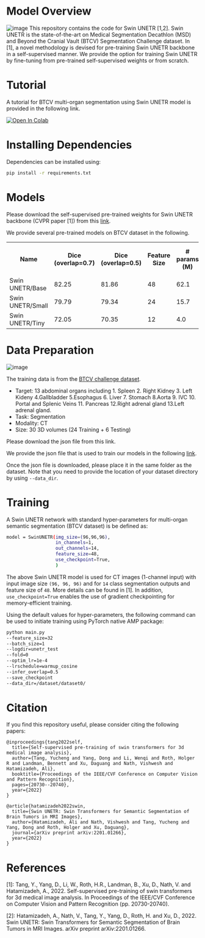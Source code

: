 # Model Overview
![image](./assets/swin_unetr.png)
This repository contains the code for Swin UNETR [1,2]. Swin UNETR is the state-of-the-art on Medical Segmentation
Decathlon (MSD) and Beyond the Cranial Vault (BTCV) Segmentation Challenge dataset. In [1], a novel methodology is devised for pre-training Swin UNETR backbone in a self-supervised
manner. We provide the option for training Swin UNETR by fine-tuning from pre-trained self-supervised weights or from scratch.

# Tutorial
A tutorial for BTCV multi-organ segmentation using Swin UNETR model is provided in the following link.

[![Open In Colab](https://colab.research.google.com/assets/colab-badge.svg)](https://colab.research.google.com/github/Project-MONAI/tutorials/blob/main/3d_segmentation/swin_unetr_btcv_segmentation_3d.ipynb)

# Installing Dependencies
Dependencies can be installed using:
``` bash
pip install -r requirements.txt
```

# Models

Please download the self-supervised pre-trained weights for Swin UNETR backbone (CVPR paper [1]) from this <a href="https://github.com/Project-MONAI/MONAI-extra-test-data/releases/download/0.8.1/model_swinvit.pt"> link</a>.

We provide several pre-trained models on BTCV dataset in the following.

<table>
  <tr>
    <th>Name</th>
    <th>Dice (overlap=0.7)</th>
    <th>Dice (overlap=0.5)</th>
    <th>Feature Size</th>
    <th># params (M)</th>
    <th>Self-Supervised Pre-trained </th>
  </tr>
<tr>
    <td>Swin UNETR/Base</td>
    <td>82.25</td>
    <td>81.86</td>
    <td>48</td>
    <td>62.1</td>
    <td>Yes</td>
</tr>

<tr>
    <td>Swin UNETR/Small</td>
    <td>79.79</td>
    <td>79.34</td>
    <td>24</td>
    <td>15.7</td>
    <td>No</td>
</tr>

<tr>
    <td>Swin UNETR/Tiny</td>
    <td>72.05</td>
    <td>70.35</td>
    <td>12</td>
    <td>4.0</td>
    <td>No</td>
</tr>

</table>

# Data Preparation
![image](https://lh3.googleusercontent.com/pw/AM-JKLX0svvlMdcrchGAgiWWNkg40lgXYjSHsAAuRc5Frakmz2pWzSzf87JQCRgYpqFR0qAjJWPzMQLc_mmvzNjfF9QWl_1OHZ8j4c9qrbR6zQaDJWaCLArRFh0uPvk97qAa11HtYbD6HpJ-wwTCUsaPcYvM=w1724-h522-no?authuser=0)

The training data is from the [BTCV challenge dataset](https://www.synapse.org/#!Synapse:syn3193805/wiki/217752).

- Target: 13 abdominal organs including 1. Spleen 2. Right Kidney 3. Left Kideny 4.Gallbladder 5.Esophagus 6. Liver 7. Stomach 8.Aorta 9. IVC 10. Portal and Splenic Veins 11. Pancreas 12.Right adrenal gland 13.Left adrenal gland.
- Task: Segmentation
- Modality: CT
- Size: 30 3D volumes (24 Training + 6 Testing)

Please download the json file from this link.

We provide the json file that is used to train our models in the following <a href="https://drive.google.com/file/d/1t4fIQQkONv7ArTSZe4Nucwkk1KfdUDvW/view?usp=sharing"> link</a>.

Once the json file is downloaded, please place it in the same folder as the dataset. Note that you need to provide the location of your dataset directory by using ```--data_dir```.

# Training

A Swin UNETR network with standard hyper-parameters for multi-organ semantic segmentation (BTCV dataset) is be defined as:

``` bash
model = SwinUNETR(img_size=(96,96,96),
                  in_channels=1,
                  out_channels=14,
                  feature_size=48,
                  use_checkpoint=True,
                  )
```


The above Swin UNETR model is used for CT images (1-channel input) with input image size ```(96, 96, 96)``` and for ```14``` class segmentation outputs and feature size of  ```48```.
More details can be found in [1]. In addition, ```use_checkpoint=True``` enables the use of gradient checkpointing for memory-efficient training.

Using the default values for hyper-parameters, the following command can be used to initiate training using PyTorch native AMP package:
``` bash
python main.py
--feature_size=32
--batch_size=1
--logdir=unetr_test
--fold=0
--optim_lr=1e-4
--lrschedule=warmup_cosine
--infer_overlap=0.5
--save_checkpoint
--data_dir=/dataset/dataset0/
```



# Citation
If you find this repository useful, please consider citing the following papers:

```
@inproceedings{tang2022self,
  title={Self-supervised pre-training of swin transformers for 3d medical image analysis},
  author={Tang, Yucheng and Yang, Dong and Li, Wenqi and Roth, Holger R and Landman, Bennett and Xu, Daguang and Nath, Vishwesh and Hatamizadeh, Ali},
  booktitle={Proceedings of the IEEE/CVF Conference on Computer Vision and Pattern Recognition},
  pages={20730--20740},
  year={2022}
}

@article{hatamizadeh2022swin,
  title={Swin UNETR: Swin Transformers for Semantic Segmentation of Brain Tumors in MRI Images},
  author={Hatamizadeh, Ali and Nath, Vishwesh and Tang, Yucheng and Yang, Dong and Roth, Holger and Xu, Daguang},
  journal={arXiv preprint arXiv:2201.01266},
  year={2022}
}
```

# References
[1]: Tang, Y., Yang, D., Li, W., Roth, H.R., Landman, B., Xu, D., Nath, V. and Hatamizadeh, A., 2022. Self-supervised pre-training of swin transformers for 3d medical image analysis. In Proceedings of the IEEE/CVF Conference on Computer Vision and Pattern Recognition (pp. 20730-20740).

[2]: Hatamizadeh, A., Nath, V., Tang, Y., Yang, D., Roth, H. and Xu, D., 2022. Swin UNETR: Swin Transformers for Semantic Segmentation of Brain Tumors in MRI Images. arXiv preprint arXiv:2201.01266.
